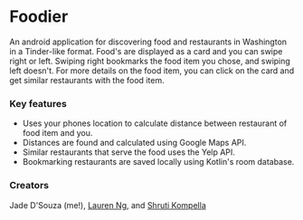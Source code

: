 # Foodier
An android application for discovering food and restaurants in Washington in a Tinder-like format. Food's are displayed as a card and you can swipe right or left. Swiping right bookmarks the food item you chose, and swiping left doesn't. For more details on the food item, you can click on the card and get similar restaurants with the food item.

### Key features
* Uses your phones location to calculate distance between restaurant of food item and you.
* Distances are found and calculated using Google Maps API.
* Similar restaurants that serve the food uses the Yelp API.
* Bookmarking restaurants are saved locally using Kotlin's room database.

### Creators
Jade D'Souza (me!), [Lauren Ng](https://github.com/laurenng), and [Shruti Kompella](https://github.com/kshruti99)